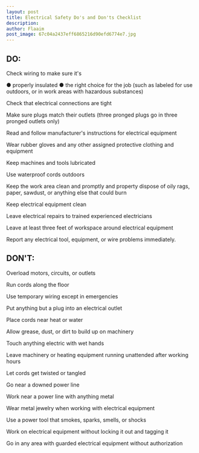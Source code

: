 ```yaml
---
layout: post
title: Electrical Safety Do's and Don'ts Checklist
description:
author: Flaaim
post_image: 67c04a2437eff6865216d90efd6774e7.jpg
---
```


## DO:
Check wiring to make sure it's

● properly insulated
● the right choice for the job (such as labeled for use outdoors, or in work areas
with hazardous substances)

Check that electrical connections are tight

Make sure plugs match their outlets (three pronged plugs go in three pronged outlets
only)

Read and follow manufacturer's instructions for electrical equipment

Wear rubber gloves and any other assigned protective clothing and equipment

Keep machines and tools lubricated

Use waterproof cords outdoors

Keep the work area clean and promptly and property dispose of oily rags, paper, sawdust, or anything else that could burn

Keep electrical equipment clean

Leave electrical repairs to trained experienced electricians

Leave at least three feet of workspace around electrical equipment

Report any electrical tool, equipment, or wire problems immediately.

## DON'T:
Overload motors, circuits, or outlets

Run cords along the floor

Use temporary wiring except in emergencies

Put anything but a plug into an electrical outlet

Place cords near heat or water

Allow grease, dust, or dirt to build up on machinery

Touch anything electric with wet hands

Leave machinery or heating equipment running unattended after working hours

Let cords get twisted or tangled

Go near a downed power line

Work near a power line with anything metal

Wear metal jewelry when working with electrical equipment

Use a power tool that smokes, sparks, smells, or shocks

Work on electrical equipment without locking it out and tagging it

Go in any area with guarded electrical equipment without authorization



